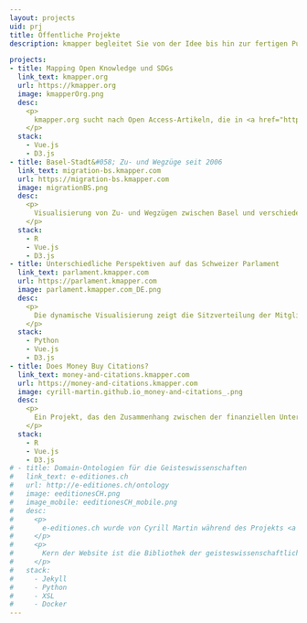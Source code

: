 ```yaml
---
layout: projects
uid: prj
title: Öffentliche Projekte
description: kmapper begleitet Sie von der Idee bis hin zur fertigen Publikation

projects:
- title: Mapping Open Knowledge und SDGs
  link_text: kmapper.org
  url: https://kmapper.org
  image: kmapperOrg.png
  desc:
    <p>
      kmapper.org sucht nach Open Access-Artikeln, die in <a href="https://openalex.org/" target="_blank">OpenAlex</a> indexiert sind, und visualisiert die Ergebnisse nach ihrer Relevanz für die globalen Ziele der Nachhaltigkeit (SDGs) und ihrer Forschungsfelder.
    </p>
  stack:
    - Vue.js 
    - D3.js 
- title: Basel-Stadt&#058; Zu- und Wegzüge seit 2006
  link_text: migration-bs.kmapper.com
  url: https://migration-bs.kmapper.com
  image: migrationBS.png
  desc:
    <p>
      Visualisierung von Zu- und Wegzügen zwischen Basel und verschiedenen Teilen der Welt.
    </p>
  stack:
    - R 
    - Vue.js 
    - D3.js 
- title: Unterschiedliche Perspektiven auf das Schweizer Parlament
  link_text: parlament.kmapper.com
  url: https://parlament.kmapper.com
  image: parlament.kmapper.com_DE.png
  desc: 
    <p>
      Die dynamische Visualisierung zeigt die Sitzverteilung der Mitglieder des Schweizer Parlaments in Relation zu einem zusätzlich wählbaren Merkmal.
    </p>
  stack: 
    - Python
    - Vue.js
    - D3.js
- title: Does Money Buy Citations?
  link_text: money-and-citations.kmapper.com
  url: https://money-and-citations.kmapper.com
  image: cyrill-martin.github.io_money-and-citations_.png
  desc: 
    <p>
      Ein Projekt, das den Zusammenhang zwischen der finanziellen Unterstützung, die biomedizinische Forschungsprojekte erhalten, und der Anzahl der Zitierungen, welche deren Publikationen erzielen, untersucht.
    </p>
  stack: 
    - R 
    - Vue.js
    - D3.js
# - title: Domain-Ontologien für die Geisteswissenschaften
#   link_text: e-editiones.ch
#   url: http://e-editiones.ch/ontology
#   image: eeditionesCH.png
#   image_mobile: eeditionesCH_mobile.png
#   desc: 
#     <p>
#       e-editiones.ch wurde von Cyrill Martin während des Projekts <a href="https://github.com/nie-ine/" target="_blank">Nationale Infrastruktur für Editionen</a> an der Universität Basel entwickelt und wird von kmapper weiterentwickelt.
#     </p>
#     <p>
#       Kern der Website ist die Bibliothek der geisteswissenschaftlichen Ontologien, die als Turtle-Dateien in einem eigenen <a href="https://github.com/nie-ine/Ontologies" target="_blank">GitHub Repository</a> gepflegt werden. Für die Website werden die Ontologien automatisiert in verschiedene RDF-Formate und HTML umgewandelt. e-editiones.ch unterstützt Content Negotiation, um spezifische Formate maschinell anzufragen und erfüllt die Kriterien von <a href="https://www.w3.org/DesignIssues/LinkedData.html#fivestar" target="_blank">5 Star Linked Open Data</a>.
#     </p>
#   stack: 
#     - Jekyll
#     - Python
#     - XSL
#     - Docker
---
```


